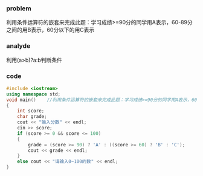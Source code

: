 ### problem

利用条件运算符的嵌套来完成此题：学习成绩>=90分的同学用A表示，60-89分之间的用B表示，60分以下的用C表示

### analyde

利用(a>b)?a:b判断条件

### code
```cpp
#include <iostream>
using namespace std;
void main()    //利用条件运算符的嵌套来完成此题：学习成绩>=90分的同学用A表示，60-89分之间的用B表示，60分以下的用C表示
{
    int score;
    char grade;
    cout << "输入分数" << endl;
    cin >> score;
    if (score >= 0 && score <= 100)
    {
        grade = (score >= 90) ? 'A' : ((score >= 60) ? 'B' : 'C');
        cout << grade << endl;
    }
    else cout << "请输入0~100的数" << endl;
}
```
